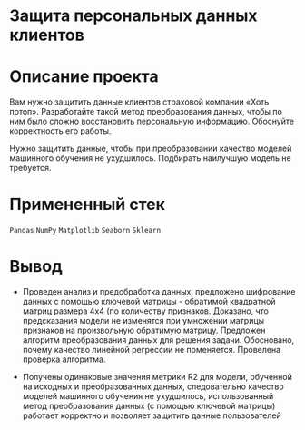 # Защита персональных данных клиентов

# Описание проекта 

Вам нужно защитить данные клиентов страховой компании «Хоть потоп». Разработайте такой метод преобразования данных, чтобы по ним было сложно восстановить персональную информацию. Обоснуйте корректность его работы.

Нужно защитить данные, чтобы при преобразовании качество моделей машинного обучения не ухудшилось. Подбирать наилучшую модель не требуется.

# Примененный стек

`Pandas` `NumPy` `Matplotlib` `Seaborn` `Sklearn`

# Вывод

- Проведен анализ и предобработка данных, предложено шифрование данных с помощью ключевой матрицы - обратимой квадратной матриц размера 4х4 (по количеству признаков. Доказано, что предсказания модели не изменятся при умножении матрицы признаков на произвольную обратимую матрицу.
Предложен алгоритм преобразования данных для решения задачи. Обосновано, почему качество линейной регрессии не поменяется. Провелена проверка алгоритма. 
 
- Получены одинаковые значения метрики R2 для модели, обученной на исходных и преобразованных данных, следовательно качество моделей машинного обучения не ухудшилось, использованный метод преобразования данных (с помощью ключевой матрицы) работает корректно и позволяет защитить данные пользователей
